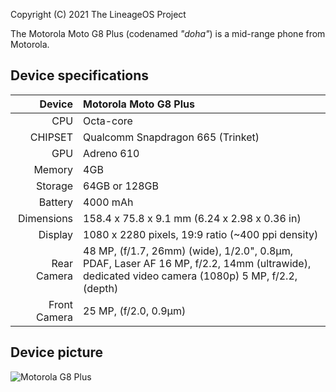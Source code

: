 Copyright (C) 2021 The LineageOS Project

The Motorola Moto G8 Plus (codenamed _"doha"_) is a mid-range phone from Motorola.

## Device specifications

| Device       | Motorola Moto G8 Plus             
| -----------: | :---------------------------------------------- 
| CPU          | Octa-core
| CHIPSET      | Qualcomm Snapdragon 665 (Trinket)
| GPU          | Adreno 610
| Memory       | 4GB
| Storage      | 64GB or 128GB
| Battery      | 4000 mAh
| Dimensions   | 158.4 x 75.8 x 9.1 mm (6.24 x 2.98 x 0.36 in)
| Display      | 1080 x 2280 pixels, 19:9 ratio (~400 ppi density)
| Rear Camera  | 48 MP, (f/1.7, 26mm) (wide), 1/2.0", 0.8µm, PDAF, Laser AF 16 MP, f/2.2, 14mm (ultrawide), dedicated video camera (1080p) 5 MP, f/2.2, (depth)
| Front Camera | 25 MP, (f/2.0, 0.9µm)

## Device picture

![Motorola G8 Plus](https://gncnews.com.br/img/crop?img=80c5affcc860cb315dd116d89042520b.jpg&w=960&h=470&fit=crop&fm=jpq&q=90 "Motorola G8 Plus")

